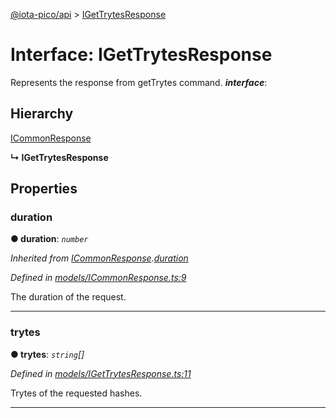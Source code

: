 [@iota-pico/api](../README.md) > [IGetTrytesResponse](../interfaces/igettrytesresponse.md)



# Interface: IGetTrytesResponse


Represents the response from getTrytes command.
*__interface__*: 


## Hierarchy


 [ICommonResponse](icommonresponse.md)

**↳ IGetTrytesResponse**








## Properties
<a id="duration"></a>

###  duration

**●  duration**:  *`number`* 

*Inherited from [ICommonResponse](icommonresponse.md).[duration](icommonresponse.md#duration)*

*Defined in [models/ICommonResponse.ts:9](https://github.com/iotaeco/iota-pico-api/blob/af122d2/src/models/ICommonResponse.ts#L9)*



The duration of the request.




___

<a id="trytes"></a>

###  trytes

**●  trytes**:  *`string`[]* 

*Defined in [models/IGetTrytesResponse.ts:11](https://github.com/iotaeco/iota-pico-api/blob/af122d2/src/models/IGetTrytesResponse.ts#L11)*



Trytes of the requested hashes.




___


